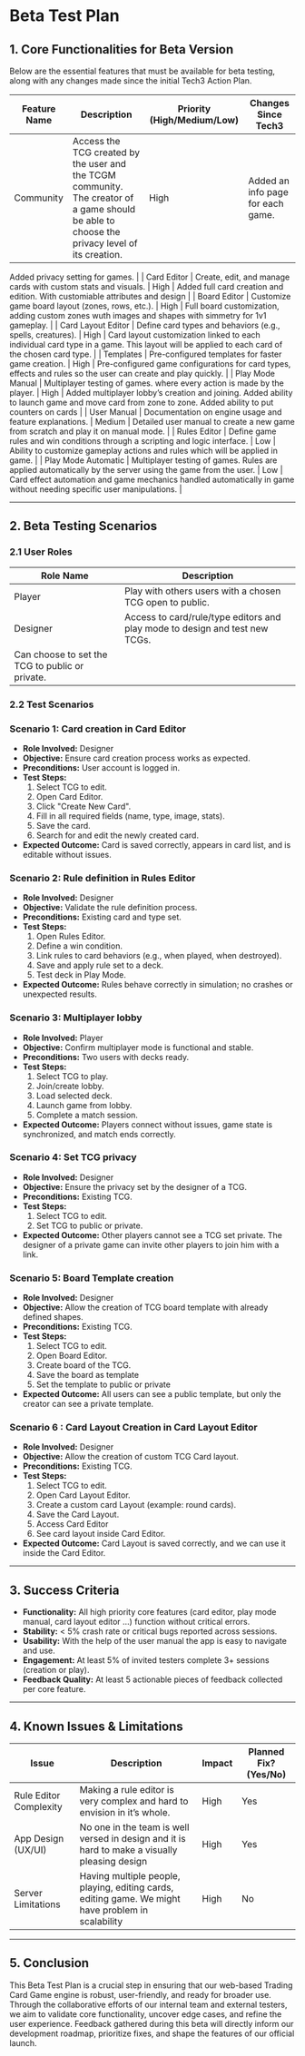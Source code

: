 # Beta Test Plan

## **1. Core Functionalities for Beta Version**

Below are the essential features that must be available for beta testing, along with any changes made since the initial Tech3 Action Plan.

| **Feature Name** | **Description** | **Priority (High/Medium/Low)** | **Changes Since Tech3** |
| --- | --- | --- | --- |
| Community | Access the TCG created by the user and the TCGM community. The creator of a game should be able to choose the privacy level of its creation. | High | Added an info page for each game.
Added privacy setting for games.
 |
| Card Editor | Create, edit, and manage cards with custom stats and visuals. | High | Added full card creation and edition. With customiable attributes and design |
| Board Editor | Customize game board layout (zones, rows, etc.). | High | Full board customization, adding custom zones wuth images and shapes with simmetry for 1v1 gameplay. |
| Card Layout Editor | Define card types and behaviors (e.g., spells, creatures). | High | Card layout customization linked to each individual card type in a game. This layout will be applied to each card of the chosen card type. |
| Templates | Pre-configured templates for faster game creation. | High | Pre-configured game configurations for card types, effects and rules so the user can create and play quickly. |
| Play Mode Manual | Multiplayer testing of games. where every action is made by the player. | High | Added multiplayer lobby’s creation and joining.
Added ability to launch game and move card from zone to zone.
Added ability to put counters on cards |
| User Manual | Documentation on engine usage and feature explanations. | Medium | Detailed user manual to create a new game from scratch and play it on manual mode. |
| Rules Editor | Define game rules and win conditions through a scripting and logic interface. | Low | Ability to customize gameplay actions and rules which will be applied in game. |
| Play Mode Automatic | Multiplayer testing of games. Rules are applied automatically by the server using the game from the user. | Low | Card effect automation and game mechanics handled automatically in game without needing specific user manipulations. |

---

## **2. Beta Testing Scenarios**

### **2.1 User Roles**

| **Role Name** | **Description** |
| --- | --- |
| Player | Play with others users with a chosen TCG open to public. |
| Designer | Access to card/rule/type editors and play mode to design and test new TCGs.
Can choose to set the TCG to public or private. |

### **2.2 Test Scenarios**

### **Scenario 1: Card creation in Card Editor**

- **Role Involved:** Designer
- **Objective:** Ensure card creation process works as expected.
- **Preconditions:** User account is logged in.
- **Test Steps:**
    1. Select TCG to edit.
    2. Open Card Editor.
    3. Click "Create New Card".
    4. Fill in all required fields (name, type, image, stats).
    5. Save the card.
    6. Search for and edit the newly created card.
- **Expected Outcome:** Card is saved correctly, appears in card list, and is editable without issues.

### **Scenario 2: Rule definition in Rules Editor**

- **Role Involved:** Designer
- **Objective:** Validate the rule definition process.
- **Preconditions:** Existing card and type set.
- **Test Steps:**
    1. Open Rules Editor.
    2. Define a win condition.
    3. Link rules to card behaviors (e.g., when played, when destroyed).
    4. Save and apply rule set to a deck.
    5. Test deck in Play Mode.
- **Expected Outcome:** Rules behave correctly in simulation; no crashes or unexpected results.

### **Scenario 3: Multiplayer lobby**

- **Role Involved:** Player
- **Objective:** Confirm multiplayer mode is functional and stable.
- **Preconditions:** Two users with decks ready.
- **Test Steps:**
    1. Select TCG to play.
    2. Join/create lobby.
    3. Load selected deck.
    4. Launch game from lobby.
    5. Complete a match session.
- **Expected Outcome:** Players connect without issues, game state is synchronized, and match ends correctly.

### **Scenario 4: Set TCG privacy**

- **Role Involved:** Designer
- **Objective:** Ensure the privacy set by the designer of a TCG.
- **Preconditions:** Existing TCG.
- **Test Steps:**
    1. Select TCG to edit.
    2. Set TCG to public or private.
- **Expected Outcome:** Other players cannot see a TCG set private. The designer of a private game can invite other players to join him with a link.

### **Scenario 5: Board Template creation**

- **Role Involved:** Designer
- **Objective:** Allow the creation of TCG board template with already defined shapes.
- **Preconditions:** Existing TCG.
- **Test Steps:**
    1. Select TCG to edit.
    2. Open Board Editor.
    3. Create board of the TCG.
    4. Save the board as template
    5. Set the template to public or private
- **Expected Outcome:** All users can see a public template, but only the creator can see a private template.

### Scenario 6 : Card Layout Creation in Card Layout Editor

- **Role Involved:** Designer
- **Objective:** Allow the creation of custom TCG Card layout.
- **Preconditions:** Existing TCG.
- **Test Steps:**
    1. Select TCG to edit.
    2. Open Card Layout Editor.
    3. Create a custom card Layout (example: round cards).
    4. Save the Card Layout.
    5. Access Card Editor
    6. See card layout inside Card Editor.
- **Expected Outcome:** Card Layout is saved correctly, and we can use it inside the Card Editor.

---

## **3. Success Criteria**

- **Functionality:** All high priority core features (card editor, play mode manual, card layout editor …) function without critical errors.
- **Stability:** < 5% crash rate or critical bugs reported across sessions.
- **Usability:** With the help of the user manual the app is easy to navigate and use.
- **Engagement:** At least 5% of invited testers complete 3+ sessions (creation or play).
- **Feedback Quality:** At least 5 actionable pieces of feedback collected per core feature.

---

## **4. Known Issues & Limitations**

| **Issue** | **Description** | **Impact** | **Planned Fix? (Yes/No)** |
| --- | --- | --- | --- |
| Rule Editor Complexity | Making a rule editor is very complex and hard to envision in it’s whole. | High | Yes |
| App Design (UX/UI) | No one in the team is well versed in design and it is hard to make a visually pleasing design | High | Yes |
| Server Limitations | Having multiple people, playing, editing cards, editing game. We might have problem in scalability | High | No |

---

## **5. Conclusion**

This Beta Test Plan is a crucial step in ensuring that our web-based Trading Card Game engine is robust, user-friendly, and ready for broader use. Through the collaborative efforts of our internal team and external testers, we aim to validate core functionality, uncover edge cases, and refine the user experience. Feedback gathered during this beta will directly inform our development roadmap, prioritize fixes, and shape the features of our official launch.